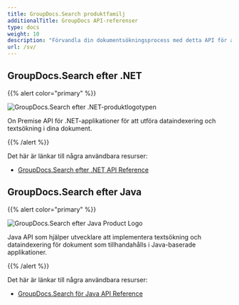 ```yaml
---
title: GroupDocs.Search produktfamilj
additionalTitle: GroupDocs API-referenser
type: docs
weight: 10
description: "Förvandla din dokumentsökningsprocess med detta API för avancerad fulltextsökning till valfri befintlig eller ny plattformsoberoende applikation"
url: /sv/
---
```


## GroupDocs.Search efter .NET

{{% alert color="primary" %}} 

![GroupDocs.Search efter .NET-produktlogotypen](../gdocs_net.png)

On Premise API för .NET-applikationer för att utföra dataindexering och textsökning i dina dokument.

{{% /alert %}} 

Det här är länkar till några användbara resurser:

- [GroupDocs.Search efter .NET API Reference](/search/sv/net/)


## GroupDocs.Search efter Java

{{% alert color="primary" %}}

![GroupDocs.Search efter Java Product Logo](../gdocs_java.png)

Java API som hjälper utvecklare att implementera textsökning och dataindexering för dokument som tillhandahålls i Java-baserade applikationer.

{{% /alert %}}

Det här är länkar till några användbara resurser:

- [GroupDocs.Search för Java API Reference](/search/java/)
